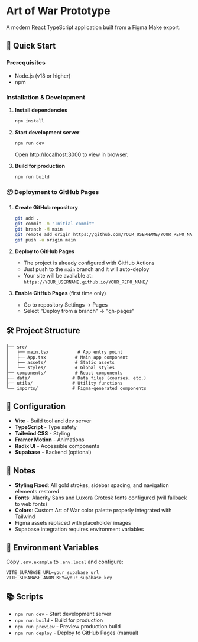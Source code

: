 # Art of War Prototype

A modern React TypeScript application built from a Figma Make export.

## 🚀 Quick Start

### Prerequisites
- Node.js (v18 or higher)
- npm

### Installation & Development

1. **Install dependencies**
   ```bash
   npm install
   ```

2. **Start development server**
   ```bash
   npm run dev
   ```
   Open [http://localhost:3000](http://localhost:3000) to view in browser.

3. **Build for production**
   ```bash
   npm run build
   ```

### 📦 Deployment to GitHub Pages

1. **Create GitHub repository**
   ```bash
   git add .
   git commit -m "Initial commit"
   git branch -M main
   git remote add origin https://github.com/YOUR_USERNAME/YOUR_REPO_NAME.git
   git push -u origin main
   ```

2. **Deploy to GitHub Pages** 
   - The project is already configured with GitHub Actions
   - Just push to the `main` branch and it will auto-deploy
   - Your site will be available at: `https://YOUR_USERNAME.github.io/YOUR_REPO_NAME/`

3. **Enable GitHub Pages** (first time only)
   - Go to repository Settings → Pages
   - Select "Deploy from a branch" → "gh-pages"

## 🛠️ Project Structure

```
├── src/
│   ├── main.tsx           # App entry point
│   ├── App.tsx           # Main app component
│   ├── assets/           # Static assets
│   └── styles/           # Global styles
├── components/           # React components
├── data/                # Data files (courses, etc.)
├── utils/               # Utility functions
└── imports/             # Figma-generated components
```

## 🔧 Configuration

- **Vite** - Build tool and dev server
- **TypeScript** - Type safety
- **Tailwind CSS** - Styling
- **Framer Motion** - Animations
- **Radix UI** - Accessible components
- **Supabase** - Backend (optional)

## 📝 Notes

- **Styling Fixed**: All gold strokes, sidebar spacing, and navigation elements restored
- **Fonts**: Alacrity Sans and Luxora Grotesk fonts configured (will fallback to web fonts)
- **Colors**: Custom Art of War color palette properly integrated with Tailwind
- Figma assets replaced with placeholder images
- Supabase integration requires environment variables

## 🔧 Environment Variables

Copy `.env.example` to `.env.local` and configure:

```env
VITE_SUPABASE_URL=your_supabase_url
VITE_SUPABASE_ANON_KEY=your_supabase_key
```

## 📚 Scripts

- `npm run dev` - Start development server
- `npm run build` - Build for production
- `npm run preview` - Preview production build
- `npm run deploy` - Deploy to GitHub Pages (manual)